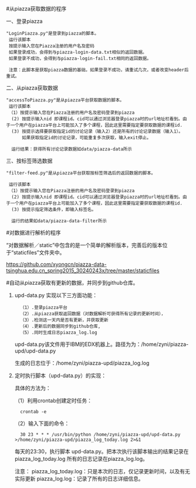 #从piazza获取数据的程序

一、登录piazza

    "LoginPiazza.py"是登录到piazza的脚本。
     运行该脚本
     按提示输入您在Piazza注册的用户名及密码
     如果登录成功，会得到与piazza-login-data.txt相似的返回数据。
     如果登录不成功，会得到与piazza-login-fail.txt相同的返回数据。

     注意：此脚本是获取piazza数据的基础，如果登录不成功，请重试几次，或者改变header后重试。

二、从piazza获取数据
 
    "accessToPiazza.py"是从piazza平台获取数据的脚本。
     运行该脚本
     （1）按提示输入您在Piazza注册的用户名及密码登录到piazza
      (2) 按提示输入nid 即课程id。cid可以通过浏览器登录piazza时的url地址栏看到。由于一个用户在piazza平台上可能加入了多个课程，因此这里需要指定要获取数据的课程id.
      (3) 按提示选择要获取指定id的讨论记录（输入2）还是所有的讨论记录数据（输入1）。
          如果获取指定id的讨论记录，可能重复多次获取，输入exit停止。

      运行结果：获得所有讨论记录数据如data/piazza-data所示

三、按标签筛选数据

    "filter-feed.py"是从piazza平台获取按标签筛选后的返回数据的脚本。

     运行该脚本
     （1）按提示输入您在Piazza注册的用户名及密码登录到piazza
      (2) 按提示输入nid 即课程id。cid可以通过浏览器登录piazza时的url地址栏看到。由于一个用户在piazza平台上可能加入了多个课程，因此这里需要指定要获取数据的课程id.
      (3) 按提示指定筛选条件，即输入标签名。

      运行的结果如data/piazza-data-filter所示
      
#对数据进行解析的程序
  
  “对数据解析／static”中包含的是一个简单的解析版本，完善后的版本位于“staticfiles”文件夹中。
  
  https://github.com/xyongcn/piazza-data-tsinghua.edu.cn_spring2015_30240243x/tree/master/staticfiles
  
#自动从piazza获取有更新的数据，并同步到github仓库。

1. upd-data.py  实现以下三方面功能：

         （1）.登录piazza平台
         （2）.从piazza获取返回数据（对数据解析可获得所有记录的更新时间），
         （3）.检测这一天内是否有更新，并获取更新
         （4）.更新后的数据同步到github仓库,
         （5）.同时生成日志piazza_log.log
    

     upd-data.py该文件用于IBM的EDX机器上。路径为为：/home/zyni/piazza-upd/upd-data.py
     
     生成的日志位于：/home/zyni/piazza-upd/piazza_log.log


2. 定时执行脚本（upd-data.py）的实现：
    
    具体的方法为：
    
    （1）利用crontab创建定时任务：
    
         crontab -e
    
    （2）输入下面的命令：
    
         30 23 * * * /usr/bin/python /home/zyni/piazza-upd/upd-data.py >/home/zyni/piazza-upd/piazza_log_today.log 2>&1
     
    每天的23:30，执行脚本 upd-data.py。把本次执行该脚本输出的结果记录在piazza_log_today.log
    所有的日志记录在piazza_log.log。
     
    注意：
    piazza_log_today.log：只是本次的日志，仅记录更新时间，以及有无实际更新
    piazza_log.log：记录了所有的日志详细信息。
      
    
    
